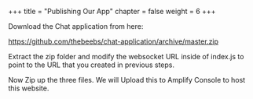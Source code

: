 +++
title = "Publishing Our App"
chapter = false
weight = 6
+++

Download the Chat application from here:

https://github.com/thebeebs/chat-application/archive/master.zip

Extract the zip folder and modify the websocket URL inside of index.js to point to the URL that you created in previous steps. 

Now Zip up the three files. We will Upload this to Amplify Console to host this website.




